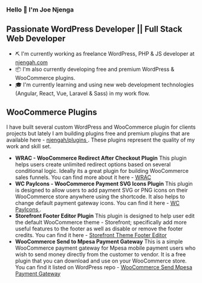 ### Hello 👋 I'm Joe Njenga

## Passionate WordPress Developer || Full Stack Web Developer

* ⛏ I'm currently working as freelance WordPress, PHP & JS developer at [njengah.com](https://njengah.com)
* 📦 I'm also currently developing free and premium WordPress & WooCommerce plugins.  
* 🎓 I'm currently learning and using new web development technologies (Angular, React, Vue, Laravel & Sass) in my work flow. 

## WooCommerce Plugins
I have built several custom WordPress and WooCommerce plugin for clients projects but lately I am building plugins free and premium plugins that are available here - [njengah/plugins ](njengah.com/plugins). These plugins represent the quality of my work and skill set. 

* **WRAC - WooCommerce Redirect After Checkout Plugin** This plugin helps users create unlimited redirect options based on several conditional logic. Ideally its a great plugin for building WooCommerce sales funnels. You can find more about it here - [WRAC ](https://njengah.com/plugins/woocommerce-checkout-redirect-plugin)
* **WC PayIcons - WooCommerce Payment SVG Icons Plugin** This plugin is designed to allow users to add payment SVG or PNG icons on their WooCommerce store anywhere using the shortcode. It also helps to change default payment gateway icons. You can find it here - [WC PayIcons ](https://njengah.com/plugins/woocommerce-payment-icons-footer-widget-plugin/).
* **Storefront Footer Editor Plugin** This plugin is designed to help user edit the default WooCommerce theme - Storefront; specifically add more useful features to the footer as well as disable or remove the footer credits. You can find it here - [Storefront Theme Footer Editor](https://njengah.com/plugins/storefront-footer-editor-plugin/)
* **WooCommerce Send to Mpesa Payment Gateway** This is a simple WooCommerce payment gateway for Mpesa mobile payment users who wish to send money directly from the customer to vendor. It is a free plugin that you can download and use on your WooCommerce store. You can find it listed on WordPress repo - [WooCommerce Send Mpesa Payment Gateway ](https://wordpress.org/plugins/send-to-mpesa-payment-gateway/)

